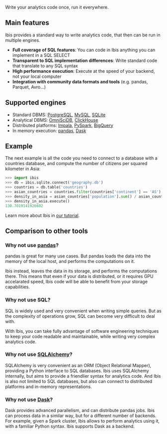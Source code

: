 <div class="row">
    <div class="col">
        <section class="jumbotron text-center home-jumbotron">
            <p>
                Write your analytics code once, run it everywhere.
            </p>
        </section>
    </div>
</div>

## Main features

Ibis provides a standard way to write analytics code, that then can be run in
multiple engines.

- **Full coverage of SQL features**: You can code in Ibis anything you can implement in a SQL SELECT
- **Transparent to SQL implementation differences**: Write standard code that translate to any SQL syntax
- **High performance execution**: Execute at the speed of your backend, not your local computer
- **Integration with community data formats and tools** (e.g. pandas, Parquet, Avro...)

## Supported engines

- Standard DBMS: [PostgreSQL](/docs/backends/postgres.html), [MySQL](/docs/backends/mysql.html), [SQLite](/docs/backends/sqlite.html)
- Analytical DBMS: [OmniSciDB](/docs/backends/omnisci.html), [ClickHouse](/docs/backends/clickhouse.html)
- Distributed platforms: [Impala](/docs/backends/impala.html), [PySpark](/docs/backends/pyspark.html), [BigQuery](/docs/backends/bigquery.html)
- In memory execution: [pandas](/docs/backends/pandas.html), [Dask](/docs/backends/dask.html)

## Example

The next example is all the code you need to connect to a database with a
countries database, and compute the number of citizens per squared kilometer in Asia:

```python
>>> import ibis
>>> db = ibis.sqlite.connect('geography.db')
>>> countries = db.table('countries')
>>> asian_countries = countries.filter(countries['continent'] == 'AS')
>>> density_in_asia = asian_countries['population'].sum() / asian_countries['area_km2'].sum()
>>> density_in_asia.execute()
130.7019141926602
```

Learn more about Ibis in [our tutorial](/docs/tutorial/).

## Comparison to other tools

### Why not use [pandas](https://pandas.pydata.org/)?

pandas is great for many use cases. But pandas loads the data into the
memory of the local host, and performs the computations on it.

Ibis instead, leaves the data in its storage, and performs the computations
there. This means that even if your data is distributed, or it requires
GPU accelarated speed, Ibis code will be able to benefit from your storage
capabilities.

### Why not use SQL?

SQL is widely used and very convenient when writing simple queries. But as
the complexity of operations grow, SQL can become very difficult to deal with.

With Ibis, you can take fully advantage of software engineering techniques to
keep your code readable and maintainable, while writing very complex analytics
code.

### Why not use [SQLAlchemy](https://www.sqlalchemy.org/)?

SQLAlchemy is very convenient as an ORM (Object Relational Mapper), providing
a Python interface to SQL databases. Ibis uses SQLAlchemy internally, but aims
to provide a friendlier syntax for analytics code. And Ibis is also not limited
to SQL databases, but also can connect to distributed platforms and in-memory
representations.

### Why not use [Dask](https://dask.org/)?

Dask provides advanced parallelism, and can distribute pandas jobs. Ibis can
process data in a similar way, but for a different number of backends. For
example, given a Spark cluster, Ibis allows to perform analytics using it,
with a familiar Python syntax. Ibis supports Dask as a backend.
